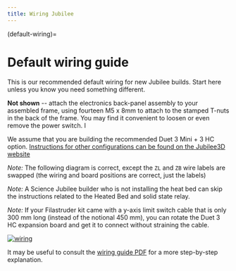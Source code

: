 ```yaml
---
title: Wiring Jubilee
---
```


(default-wiring)=
# Default wiring guide

This is our recommended default wiring for new Jubilee builds. Start here unless you know you need something different.

**Not shown** -- attach the electronics back-panel assembly to your assembled frame, using fourteen M5 x 8mm to attach to the stamped T-nuts in the back of the frame. You may find it convenient to loosen or even remove the power switch. I

We assume that you are building the recommended Duet 3 Mini + 3 HC option.  [Instructions for other configurations can be found on the Jubilee3D website](https://jubilee3d.com/index.php?title=Assembly_Instructions#Electronics)

*Note:* The following diagram is correct, except the `ZL` and `ZB` wire labels are swapped (the wiring and board positions are correct, just the labels)

*Note:* A Science Jubilee builder who is not installing the heat bed can skip the instructions related to the Heated Bed and solid state relay.

*Note:* If your Filastruder kit came with a y-axis limit switch cable that is only 300 mm long (instead of the notional 450 mm), you can rotate the Duet 3 HC expansion board and get it to connect without straining the cable. 

[![wiring](https://raw.githubusercontent.com/machineagency/jubilee/main/frame/assembly_instructions/wiring/duet3_mini/duet3_mini_frame_wiring.png)](https://raw.githubusercontent.com/machineagency/jubilee/main/frame/assembly_instructions/wiring/duet3_mini/duet3_mini_frame_wiring.png)

It may be useful to consult the [wiring guide PDF](https://github.com/machineagency/science-jubilee/blob/main/docs/pdfs/jubilee_wiring_colormix.pdf) for a more step-by-step explanation.

